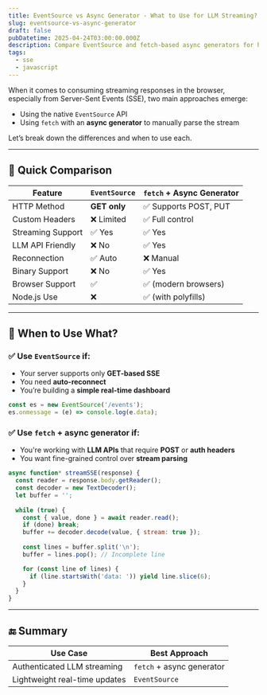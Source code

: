```yaml
---
title: EventSource vs Async Generator - What to Use for LLM Streaming?
slug: eventsource-vs-async-generator
draft: false
pubDatetime: 2025-04-24T03:00:00.000Z
description: Compare EventSource and fetch-based async generators for handling SSE and LLM streaming responses. Learn when to use each approach.
tags:
  - sse
  - javascript
---
```


When it comes to consuming streaming responses in the browser, especially from Server-Sent Events (SSE), two main approaches emerge:

- Using the native `EventSource` API
- Using `fetch` with an **async generator** to manually parse the stream

Let’s break down the differences and when to use each.

---

## 🔁 Quick Comparison

| Feature | `EventSource` | `fetch` + Async Generator |
|---------|----------------|-----------------------------|
| HTTP Method | **GET only** | ✅ Supports POST, PUT |
| Custom Headers | ❌ Limited | ✅ Full control |
| Streaming Support | ✅ Yes | ✅ Yes |
| LLM API Friendly | ❌ No | ✅ Yes |
| Reconnection | ✅ Auto | ❌ Manual |
| Binary Support | ❌ No | ✅ Yes |
| Browser Support | ✅ | ✅ (modern browsers) |
| Node.js Use | ❌ | ✅ (with polyfills) |

---

## 🧠 When to Use What?

### ✅ Use `EventSource` if:
- Your server supports only **GET-based SSE**
- You need **auto-reconnect**
- You’re building a **simple real-time dashboard**

```js
const es = new EventSource('/events');
es.onmessage = (e) => console.log(e.data);
```

### ✅ Use `fetch` + async generator if:
- You're working with **LLM APIs** that require **POST** or **auth headers**
- You want fine-grained control over **stream parsing**

```js
async function* streamSSE(response) {
  const reader = response.body.getReader();
  const decoder = new TextDecoder();
  let buffer = '';
  
  while (true) {
    const { value, done } = await reader.read();
    if (done) break;
    buffer += decoder.decode(value, { stream: true });
    
    const lines = buffer.split('\n');
    buffer = lines.pop(); // Incomplete line

    for (const line of lines) {
      if (line.startsWith('data: ')) yield line.slice(6);
    }
  }
}
```

---

## 🔚 Summary

| Use Case | Best Approach |
|----------|---------------|
| Authenticated LLM streaming | `fetch` + async generator |
| Lightweight real-time updates | `EventSource` |